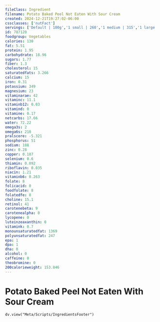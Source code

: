 ```yaml
---
fileClass: Ingredient
filename: Potato Baked Peel Not Eaten With Sour Cream
created: 2024-12-21T19:27:02-06:00
cssclasses: ['nutFact']
servings: ['Default | 100g','1 small | 260','1 medium | 315','1 large | 445','1 cup | 160']
id: 787120
foodgroup: Vegetables
calories: 130
fat: 5.51
protein: 1.95
carbohydrate: 18.96
sugars: 1.77
fiber: 1.3
cholesterol: 15
saturatedfats: 3.266
calcium: 15
iron: 0.31
potassium: 349
magnesium: 23
vitaminarae: 42
vitaminc: 11.1
vitaminb12: 0.03
vitamind: 0
vitamine: 0.17
netcarbs: 17.66
water: 72.22
omega3s: 2
omega6s: 210
pralscore: -5.321
phosphorus: 51
sodium: 188
zinc: 0.28
copper: 0.187
selenium: 0.6
thiamin: 0.092
riboflavin: 0.035
niacin: 1.21
vitaminb6: 0.263
folate: 8
folicacid: 0
foodfolate: 8
folatedfe: 8
choline: 15.1
retinol: 41
carotenebeta: 9
carotenealpha: 0
lycopene: 0
luteinzeaxanthin: 0
vitamink: 0.7
monounsaturatedfat: 1369
polyunsaturatedfat: 247
epa: 1
dpa: 1
dha: 0
alcohol: 0
caffeine: 0
theobromine: 0
200calorieweight: 153.846
---
```


# Potato Baked Peel Not Eaten With Sour Cream

```dataviewjs
dv.view("Meta/Scripts/IngredientsFooter")
```